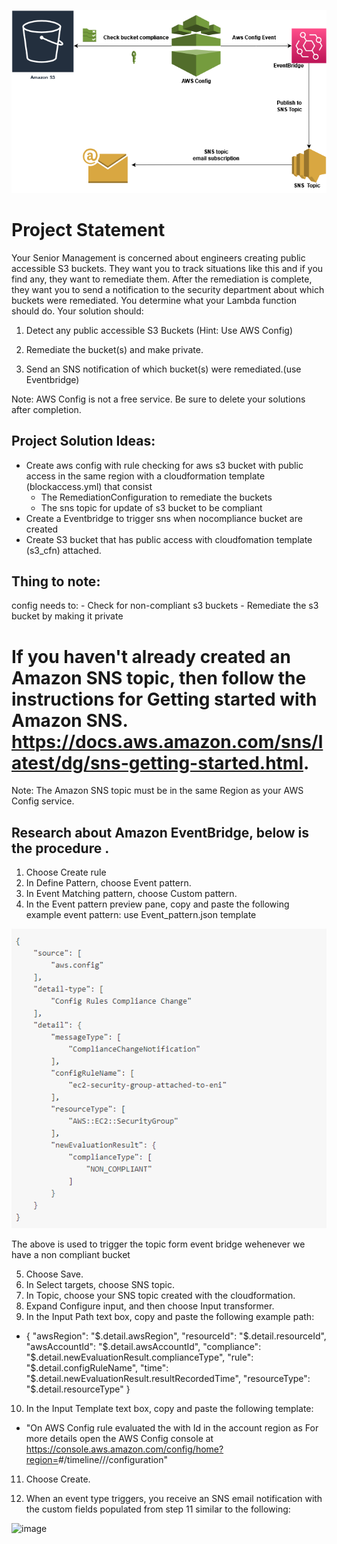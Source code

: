 ![image](https://github.com/johnadewumi1/Remediate_Public_S3/blob/main/images/Architecture_Diagram.png.png)
# Project Statement
Your Senior Management is concerned about engineers creating public accessible S3 buckets. They want you to track situations like this and if you find any, they want to remediate them. After the remediation is complete, they want you to send a notification to the security department about which buckets were remediated.
You determine what your Lambda function should do.
Your solution should:


1. Detect any public accessible S3 Buckets (Hint: Use AWS Config)

2. Remediate the bucket(s) and make private.

3. Send an SNS notification of which bucket(s) were remediated.(use Eventbridge)

Note: AWS Config is not a free service. Be sure to delete your solutions after completion.


## Project Solution Ideas:
- Create aws config with rule checking for aws s3 bucket with public access in the same region with a cloudformation template (blockaccess.yml) that consist
  - The RemediationConfiguration to remediate the buckets
  - The sns topic for update of  s3 bucket to be compliant
- Create a Eventbridge to trigger sns when nocompliance bucket are created
- Create S3 bucket that has public access with cloudfomation template (s3_cfn) attached.


## Thing to note:
config needs to:
    - Check for non-compliant s3 buckets
    - Remediate the s3 bucket by making it private

# If you haven't already created an Amazon SNS topic, then follow the instructions for Getting started with Amazon SNS. https://docs.aws.amazon.com/sns/latest/dg/sns-getting-started.html.

Note: The Amazon SNS topic must be in the same Region as your AWS Config service.

## Research about Amazon EventBridge, below is the procedure .

1. Choose Create rule
2. In Define Pattern, choose Event pattern.
3. In Event Matching pattern, choose Custom pattern.
4. In the Event pattern preview pane, copy and paste the following example event pattern: use Event_pattern.json template

![image](https://github.com/johnadewumi1/Remediate_Public_S3/blob/main/images/event_pattern.png)
  
  The above is used to trigger the topic form event bridge wehenever we have a non compliant bucket 
  
 5. Choose Save.
 6. In Select targets, choose SNS topic.
 7. In Topic, choose your SNS topic created with the cloudformation.
 8. Expand Configure input, and then choose Input transformer.
 9.  In the Input Path text box, copy and paste the following example path:
  
 - {
    "awsRegion": "$.detail.awsRegion",
    "resourceId": "$.detail.resourceId",
    "awsAccountId": "$.detail.awsAccountId",
    "compliance": "$.detail.newEvaluationResult.complianceType",
    "rule": "$.detail.configRuleName",
    "time": "$.detail.newEvaluationResult.resultRecordedTime",
    "resourceType": "$.detail.resourceType"
}

10.  In the Input Template text box, copy and paste the following template:

- "On <time> AWS Config rule <rule> evaluated the <resourceType> with Id <resourceId> in the account <awsAccountId> region <awsRegion> as <compliance> For more details open the AWS Config console at https://console.aws.amazon.com/config/home?region=<awsRegion>#/timeline/<resourceType>/<resourceId>/configuration"

  
  
 11. Choose Create.
  
 12.  When an event type triggers, you receive an SNS email notification with the custom fields populated from step 11 similar to the following:
  
![image](https://user-images.githubusercontent.com/63524577/140666171-dad79836-6ccd-427a-bdaf-77eb82132d16.png)

